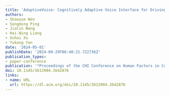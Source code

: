 ```yaml
---
title: 'AdaptiveVoice: Cognitively Adaptive Voice Interface for Driving Assistance'
authors:
- Shaoyue Wen
- Songming Ping
- Jialin Wang
- Hai-Ning Liang
- Xuhai Xu
- Yukang Yan
date: '2024-05-01'
publishDate: '2024-09-29T06:40:21.722736Z'
publication_types:
- paper-conference
publication: '*Proceedings of the CHI Conference on Human Factors in Computing Systems*'
doi: 10.1145/3613904.3642876
links:
- name: URL
  url: https://dl.acm.org/doi/10.1145/3613904.3642876
---
```

